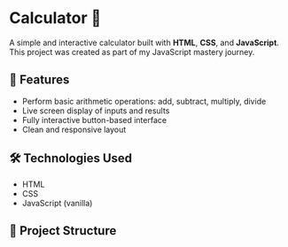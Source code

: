 # Calculator 🧮

A simple and interactive calculator built with **HTML**, **CSS**, and **JavaScript**.  
This project was created as part of my JavaScript mastery journey.

## 🚀 Features
- Perform basic arithmetic operations: add, subtract, multiply, divide
- Live screen display of inputs and results
- Fully interactive button-based interface
- Clean and responsive layout

## 🛠 Technologies Used
- HTML
- CSS
- JavaScript (vanilla)

## 📂 Project Structure
